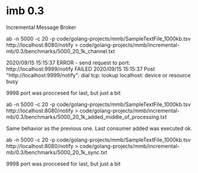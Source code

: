 # imb 0.3
Incremental Message Broker

ab -n 5000 -c 20 -p code/golang-projects/mmb/SampleTextFile_1000kb.tsv http://localhost:8080/notify > code/golang-projects/mmb/incremental-mb/0.3/benchmarks/5000_20_1k_channel.txt

2020/09/15 15:15:37 ERROR - send request to port:  http://localhost:9999/notify  FAILED
2020/09/15 15:15:37 Post "http://localhost:9999/notify": dial tcp: lookup localhost: device or resource busy

9998 port was proccesed for last, but just a bit

ab -n 5000 -c 20 -p code/golang-projects/mmb/SampleTextFile_1000kb.tsv http://localhost:8080/notify > code/golang-projects/mmb/incremental-mb/0.3/benchmarks/5000_20_1k_added_middle_of_processing.txt

Same behavior as the previous one.
Last consumer added was executed ok.

ab -n 5000 -c 20 -p code/golang-projects/mmb/SampleTextFile_1000kb.tsv http://localhost:8080/notify > code/golang-projects/mmb/incremental-mb/0.3/benchmarks/5000_20_1k_sync.txt

9998 port was proccesed for last, but just a bit


